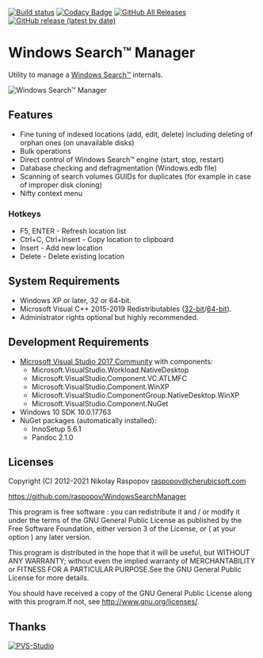 [![Build status](https://ci.appveyor.com/api/projects/status/8drxfdxvngn71fix?svg=true)](https://ci.appveyor.com/project/raspopov/windowssearchmanager)
[![Codacy Badge](https://app.codacy.com/project/badge/Grade/458991e27e0d473d92547d5f7c68c2d1)](https://www.codacy.com/gh/raspopov/WindowsSearchManager/dashboard?utm_source=github.com&amp;utm_medium=referral&amp;utm_content=raspopov/WindowsSearchManager&amp;utm_campaign=Badge_Grade)
[![GitHub All Releases](https://img.shields.io/github/downloads/raspopov/WindowsSearchManager/total)](https://github.com/raspopov/WindowsSearchManager/releases)
[![GitHub release (latest by date)](https://img.shields.io/github/v/release/raspopov/WindowsSearchManager)](https://github.com/raspopov/WindowsSearchManager/releases)

# Windows Search™ Manager

Utility to manage a [Windows Search™](https://en.wikipedia.org/wiki/Windows_Search) internals.

![Windows Search™ Manager](https://raw.githubusercontent.com/raspopov/WindowsSearchManager/main/SearchManager-main.png)

## Features

- Fine tuning of indexed locations (add, edit, delete) including deleting of orphan ones (on unavailable disks)
- Bulk operations
- Direct control of Windows Search™ engine (start, stop, restart)
- Database checking and defragmentation (Windows.edb file)
- Scanning of search volumes GUIDs for duplicates (for example in case of improper disk cloning)
- Nifty context menu

### Hotkeys

- F5, ENTER - Refresh location list
- Ctrl+C, Ctrl+Insert - Copy location to clipboard
- Insert - Add new location
- Delete - Delete existing location

## System Requirements

- Windows XP or later, 32 or 64-bit.
- Microsoft Visual C++ 2015-2019 Redistributables ([32-bit](https://aka.ms/vs/15/release/VC_redist.x86.exe)/[64-bit](https://aka.ms/vs/15/release/VC_redist.x64.exe)).
- Administrator rights optional but highly recommended.

## Development Requirements

- [Microsoft Visual Studio 2017 Community](https://aka.ms/vs/15/release/vs_Community.exe) with components:
  - Microsoft.VisualStudio.Workload.NativeDesktop
  - Microsoft.VisualStudio.Component.VC.ATLMFC
  - Microsoft.VisualStudio.Component.WinXP
  - Microsoft.VisualStudio.ComponentGroup.NativeDesktop.WinXP
  - Microsoft.VisualStudio.Component.NuGet
- Windows 10 SDK 10.0.17763
- NuGet packages (automatically installed):
  - InnoSetup 5.6.1
  - Pandoc 2.1.0

## Licenses

Copyright (C) 2012-2021 Nikolay Raspopov <raspopov@cherubicsoft.com>

<https://github.com/raspopov/WindowsSearchManager>

This program is free software : you can redistribute it and / or modify
it under the terms of the GNU General Public License as published by
the Free Software Foundation, either version 3 of the License, or
( at your option ) any later version.

This program is distributed in the hope that it will be useful,
but WITHOUT ANY WARRANTY; without even the implied warranty of
MERCHANTABILITY or FITNESS FOR A PARTICULAR PURPOSE.See the
GNU General Public License for more details.

You should have received a copy of the GNU General Public License
along with this program.If not, see <http://www.gnu.org/licenses/>.

## Thanks

[![PVS-Studio](https://import.viva64.com/docx/pages-docx/inspections_ru/image1.png)](https://pvs-studio.com/)
